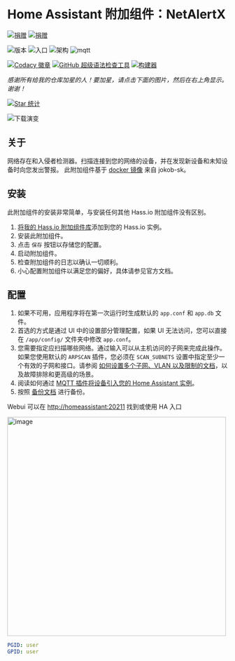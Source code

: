 # Home Assistant 附加组件：NetAlertX

[![捐赠][donation-badge]](https://www.buymeacoffee.com/alexbelgium)
[![捐赠][paypal-badge]](https://www.paypal.com/donate/?hosted_button_id=DZFULJZTP3UQA)

![版本](https://img.shields.io/badge/dynamic/json?label=Version&query=%24.version&url=https%3A%2F%2Fraw.githubusercontent.com%2Falexbelgium%2Fhassio-addons%2Fmaster%2Fnetalertx%2Fconfig.json)
![入口](https://img.shields.io/badge/dynamic/json?label=Ingress&query=%24.ingress&url=https%3A%2F%2Fraw.githubusercontent.com%2Falexbelgium%2Fhassio-addons%2Fmaster%2Fnetalertx%2Fconfig.json)
![架构](https://img.shields.io/badge/dynamic/json?color=success&label=Arch&query=%24.arch&url=https%3A%2F%2Fraw.githubusercontent.com%2Falexbelgium%2Fhassio-addons%2Fmaster%2Fnetalertx%2Fconfig.json)
![mqtt](https://img.shields.io/badge/Service-MQTT-green.svg?logo=chromecast&logoColor=white)

[![Codacy 徽章](https://app.codacy.com/project/badge/Grade/9c6cf10bdbba45ecb202d7f579b5be0e)](https://www.codacy.com/gh/alexbelgium/hassio-addons/dashboard?utm_source=github.com&utm_medium=referral&utm_content=alexbelgium/hassio-addons&utm_campaign=Badge_Grade)
[![GitHub 超级语法检查工具](https://img.shields.io/github/actions/workflow/status/alexbelgium/hassio-addons/weekly-supelinter.yaml?label=Lint%20code%20base)](https://github.com/alexbelgium/hassio-addons/actions/workflows/weekly-supelinter.yaml)
[![构建器](https://img.shields.io/github/actions/workflow/status/alexbelgium/hassio-addons/onpush_builder.yaml?label=Builder)](https://github.com/alexbelgium/hassio-addons/actions/workflows/onpush_builder.yaml)

[donation-badge]: https://img.shields.io/badge/Buy%20me%20a%20coffee%20(no%20paypal)-%23d32f2f?logo=buy-me-a-coffee&style=flat&logoColor=white
[paypal-badge]: https://img.shields.io/badge/Buy%20me%20a%20coffee%20with%20Paypal-0070BA?logo=paypal&style=flat&logoColor=white

_感谢所有给我的仓库加星的人！要加星，请点击下面的图片，然后在右上角显示。谢谢！_

[![Star 统计](https://raw.githubusercontent.com/alexbelgium/hassio-addons/master/.github/stars2.svg)](https://github.com/alexbelgium/hassio-addons/stargazers)

![下载演变](https://raw.githubusercontent.com/alexbelgium/hassio-addons/master/netalertx/stats.png)

## 关于

网络存在和入侵者检测器。扫描连接到您的网络的设备，并在发现新设备和未知设备时向您发出警报。
此附加组件基于 [docker 镜像](https://github.com/jokob-sk/NetAlertX/tree/main/dockerfiles) 来自 jokob-sk。

## 安装

此附加组件的安装非常简单，与安装任何其他 Hass.io 附加组件没有区别。

1. [将我的 Hass.io 附加组件库][repository]添加到您的 Hass.io 实例。
1. 安装此附加组件。
1. 点击 `保存` 按钮以存储您的配置。
1. 启动附加组件。
1. 检查附加组件的日志以确认一切顺利。
1. 小心配置附加组件以满足您的偏好，具体请参见官方文档。

## 配置

1. 如果不可用，应用程序将在第一次运行时生成默认的 `app.conf` 和 `app.db` 文件。
1. 首选的方式是通过 UI 中的设置部分管理配置，如果 UI 无法访问，您可以直接在 `/app/config/` 文件夹中修改 `app.conf`。
1. 您需要指定应扫描哪些网络。通过输入可以从主机访问的子网来完成此操作。如果您使用默认的 `ARPSCAN` 插件，您必须在 `SCAN_SUBNETS` 设置中指定至少一个有效的子网和接口。请参阅 [如何设置多个子网、VLAN 以及限制的文档](https://github.com/jokob-sk/NetAlertX/blob/main/docs/SUBNETS.md)，以及故障排除和更高级的场景。
1. 阅读如何通过 [MQTT 插件将设备引入您的 Home Assistant 实例](https://github.com/jokob-sk/NetAlertX/blob/main/docs/HOME_ASSISTANT.md)。
1. 按照 [备份文档](https://github.com/jokob-sk/NetAlertX/blob/main/docs/BACKUPS.md) 进行备份。

Webui 可以在 <http://homeassistant:20211> 找到或使用 HA 入口

<img width="500" alt="image" src="https://github.com/user-attachments/assets/fd74af43-091a-4f38-9879-037ca64cfab9" />

```yaml
PGID: user
GPID: user
```

[repository]: https://github.com/alexbelgium/hassio-addons